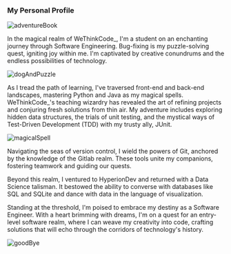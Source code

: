 ### My Personal Profile 
![adventureBook](https://github.com/Nombuso16/Nombuso16/assets/101812346/a850b5da-3c7f-48be-8c1e-c0812b207f98)

In the magical realm of WeThinkCode_, I'm a student on an enchanting journey through Software Engineering. Bug-fixing is my puzzle-solving quest, igniting joy within me. I'm captivated by creative conundrums and the endless possibilities of technology.

![dogAndPuzzle](https://github.com/Nombuso16/Nombuso16/assets/101812346/dd372d8f-c8da-4a0f-9840-de4acfaf3e65)

As I tread the path of learning, I've traversed front-end and back-end landscapes, mastering Python and Java as my magical spells. WeThinkCode_'s teaching wizardry has revealed the art of refining projects and conjuring fresh solutions from thin air. My adventure includes exploring hidden data structures, the trials of unit testing, and the mystical ways of Test-Driven Development (TDD) with my trusty ally, JUnit.

![magicalSpell](https://github.com/Nombuso16/Nombuso16/assets/101812346/b6b05076-ad60-4267-8751-1cea0fd9aff3)

Navigating the seas of version control, I wield the powers of Git, anchored by the knowledge of the Gitlab realm. These tools unite my companions, fostering teamwork and guiding our quests.

Beyond this realm, I ventured to HyperionDev and returned with a Data Science talisman. It bestowed the ability to converse with databases like SQL and SQLite and dance with data in the language of visualization.

Standing at the threshold, I'm poised to embrace my destiny as a Software Engineer. With a heart brimming with dreams, I'm on a quest for an entry-level software realm, where I can weave my creativity into code, crafting solutions that will echo through the corridors of technology's history.

![goodBye](https://github.com/Nombuso16/Nombuso16/assets/101812346/25783f2c-fe24-4955-9799-a55ab3f948b3)

